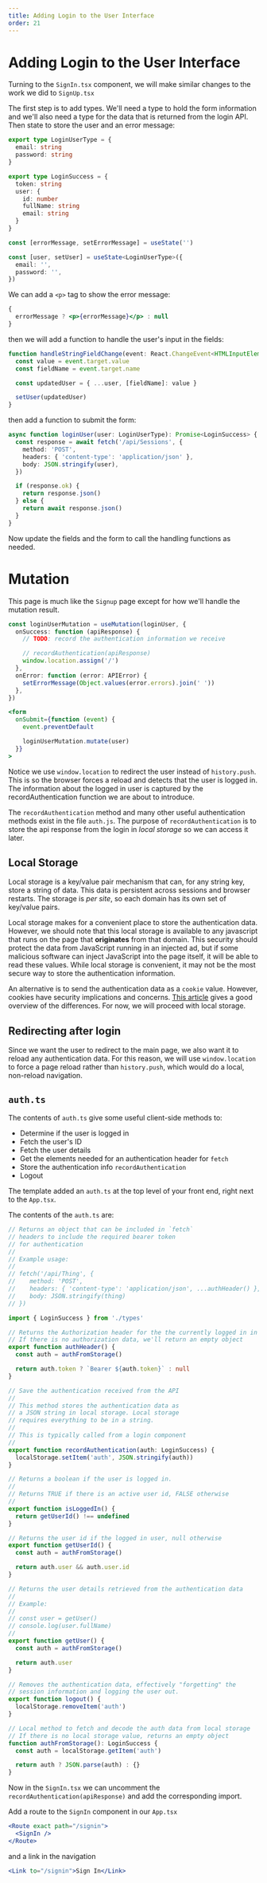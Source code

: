 ```yaml
---
title: Adding Login to the User Interface
order: 21
---
```


# Adding Login to the User Interface

Turning to the `SignIn.tsx` component, we will make similar changes to the work
we did to `SignUp.tsx`

The first step is to add types. We'll need a type to hold the form information
and we'll also need a type for the data that is returned from the login API.
Then state to store the user and an error message:

```typescript
export type LoginUserType = {
  email: string
  password: string
}

export type LoginSuccess = {
  token: string
  user: {
    id: number
    fullName: string
    email: string
  }
}
```

```typescript
const [errorMessage, setErrorMessage] = useState('')

const [user, setUser] = useState<LoginUserType>({
  email: '',
  password: '',
})
```

We can add a `<p>` tag to show the error message:

```jsx
{
  errorMessage ? <p>{errorMessage}</p> : null
}
```

then we will add a function to handle the user's input in the fields:

```typescript
function handleStringFieldChange(event: React.ChangeEvent<HTMLInputElement>) {
  const value = event.target.value
  const fieldName = event.target.name

  const updatedUser = { ...user, [fieldName]: value }

  setUser(updatedUser)
}
```

then add a function to submit the form:

```typescript
async function loginUser(user: LoginUserType): Promise<LoginSuccess> {
  const response = await fetch('/api/Sessions', {
    method: 'POST',
    headers: { 'content-type': 'application/json' },
    body: JSON.stringify(user),
  })

  if (response.ok) {
    return response.json()
  } else {
    return await response.json()
  }
}
```

Now update the fields and the form to call the handling functions as needed.

# Mutation

This page is much like the `Signup` page except for how we'll handle the
mutation result.

```typescript
const loginUserMutation = useMutation(loginUser, {
  onSuccess: function (apiResponse) {
    // TODO: record the authentication information we receive

    // recordAuthentication(apiResponse)
    window.location.assign('/')
  },
  onError: function (error: APIError) {
    setErrorMessage(Object.values(error.errors).join(' '))
  },
})
```

```jsx
<form
  onSubmit={function (event) {
    event.preventDefault

    loginUserMutation.mutate(user)
  }}
>
```

Notice we use `window.location` to redirect the user instead of `history.push`.
This is so the browser forces a reload and detects that the user is logged in.
The information about the logged in user is captured by the recordAuthentication
function we are about to introduce.

The `recordAuthentication` method and many other useful authentication methods
exist in the file `auth.js`. The purpose of `recordAuthentication` is to store
the api response from the login in _local storage_ so we can access it later.

## Local Storage

Local storage is a key/value pair mechanism that can, for any string key, store
a string of data. This data is persistent across sessions and browser restarts.
The storage is _per site_, so each domain has its own set of key/value pairs.

Local storage makes for a convenient place to store the authentication data.
However, we should note that this local storage is available to any javascript
that runs on the page that **originates** from that domain. This security should
protect the data from JavaScript running in an injected ad, but if some
malicious software can inject JavaScript into the page itself, it will be able
to read these values. While local storage is convenient, it may not be the most
secure way to store the authentication information.

An alternative is to send the authentication data as a `cookie` value. However,
cookies have security implications and concerns.
[This article](https://stormpath.com/blog/where-to-store-your-jwts-cookies-vs-html5-web-storage)
gives a good overview of the differences. For now, we will proceed with local
storage.

## Redirecting after login

Since we want the user to redirect to the main page, we also want it to reload
any authentication data. For this reason, we will use `window.location` to force
a page reload rather than `history.push`, which would do a local, non-reload
navigation.

## `auth.ts`

The contents of `auth.ts` give some useful client-side methods to:

- Determine if the user is logged in
- Fetch the user's ID
- Fetch the user details
- Get the elements needed for an authentication header for `fetch`
- Store the authentication info `recordAuthentication`
- Logout

The template added an `auth.ts` at the top level of your front end, right next
to the `App.tsx`.

The contents of the `auth.ts` are:

```typescript
// Returns an object that can be included in `fetch`
// headers to include the required bearer token
// for authentication
//
// Example usage:
//
// fetch('/api/Thing', {
//    method: 'POST',
//    headers: { 'content-type': 'application/json', ...authHeader() },
//    body: JSON.stringify(thing)
// })

import { LoginSuccess } from './types'

// Returns the Authorization header for the the currently logged in in user.
// If there is no authorization data, we'll return an empty object
export function authHeader() {
  const auth = authFromStorage()

  return auth.token ? `Bearer ${auth.token}` : null
}

// Save the authentication received from the API
//
// This method stores the authentication data as
// a JSON string in local storage. Local storage
// requires everything to be in a string.
//
// This is typically called from a login component
//
export function recordAuthentication(auth: LoginSuccess) {
  localStorage.setItem('auth', JSON.stringify(auth))
}

// Returns a boolean if the user is logged in.
//
// Returns TRUE if there is an active user id, FALSE otherwise
//
export function isLoggedIn() {
  return getUserId() !== undefined
}

// Returns the user id if the logged in user, null otherwise
export function getUserId() {
  const auth = authFromStorage()

  return auth.user && auth.user.id
}

// Returns the user details retrieved from the authentication data
//
// Example:
//
// const user = getUser()
// console.log(user.fullName)
//
export function getUser() {
  const auth = authFromStorage()

  return auth.user
}

// Removes the authentication data, effectively "forgetting" the
// session information and logging the user out.
export function logout() {
  localStorage.removeItem('auth')
}

// Local method to fetch and decode the auth data from local storage
// If there is no local storage value, returns an empty object
function authFromStorage(): LoginSuccess {
  const auth = localStorage.getItem('auth')

  return auth ? JSON.parse(auth) : {}
}
```

Now in the `SignIn.tsx` we can uncomment the `recordAuthentication(apiResponse)`
and add the corresponding import.

Add a route to the `SignIn` component in our `App.tsx`

```jsx
<Route exact path="/signin">
  <SignIn />
</Route>
```

and a link in the navigation

```jsx
<Link to="/signin">Sign In</Link>
```

<!-- Adds sign in to user interface -->
<GithubCommitViewer repo="suncoast-devs/TacoTuesday" commit="5968ebcca2dd0baea0cc9792ec6225ec1522fe53" />
